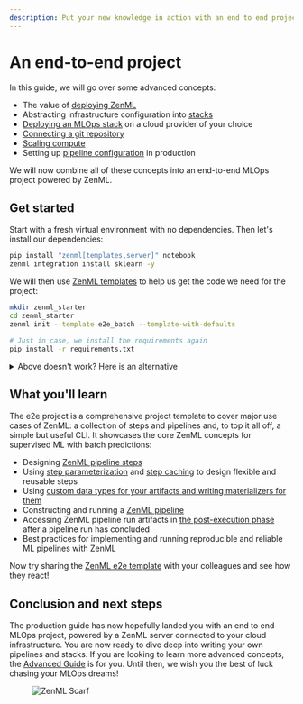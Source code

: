 ```yaml
---
description: Put your new knowledge in action with an end to end project
---
```


# An end-to-end project

In this guide, we will go over some advanced concepts:

- The value of [deploying ZenML](connect-deployed-zenml.md)
- Abstracting infrastructure configuration into [stacks](understand-stacks.md)
- [Deploying an MLOps stack](cloud-stack.md) on a cloud provider of your choice
- [Connecting a git repository](connect-code-repository.md)
- [Scaling compute](scale-compute.md)
- Setting up [pipeline configuration](configure-pipeline.md) in production

We will now combine all of these concepts into an end-to-end MLOps project powered by ZenML.

## Get started

Start with a fresh virtual environment with no dependencies. Then let's install our dependencies:

```bash
pip install "zenml[templates,server]" notebook
zenml integration install sklearn -y
```

We will then use [ZenML templates](../advanced-guide/best-practices/using-project-templates.md) to help us get the code we need for the project:

```bash
mkdir zenml_starter
cd zenml_starter
zenml init --template e2e_batch --template-with-defaults

# Just in case, we install the requirements again
pip install -r requirements.txt
```

<details>

<summary>Above doesn't work? Here is an alternative</summary>

The e2e template is also available as a [ZenML example](https://github.com/zenml-io/zenml/tree/main/examples/e2e). You can clone it:

```bash
git clone git@github.com:zenml-io/zenml.git
cd examples/e2e
pip install -r requirements.txt
zenml init
```

</details>

## What you'll learn

The e2e project is a comprehensive project template to cover major use cases of ZenML: a collection of steps and pipelines and, to top it all off, a simple but useful CLI. It showcases the core ZenML concepts for supervised ML with batch predictions:

- Designing [ZenML pipeline steps](https://docs.zenml.io/user-guide/starter-guide/create-an-ml-pipeline)
- Using [step parameterization](https://docs.zenml.io/user-guide/starter-guide/create-an-ml-pipeline#parametrizing-a-step)
 and [step caching](https://docs.zenml.io/user-guide/starter-guide/cache-previous-executions#caching-at-a-step-level)
to design flexible and reusable steps
- Using [custom data types for your artifacts and writing materializers for them](https://docs.zenml.io/user-guide/advanced-guide/artifact-management/handle-custom-data-types)
- Constructing and running a [ZenML pipeline](https://docs.zenml.io/user-guide/starter-guide/create-an-ml-pipeline)
- Accessing ZenML pipeline run artifacts in [the post-execution phase](https://docs.zenml.io/user-guide/starter-guide/fetch-runs-after-execution)
after a pipeline run has concluded
- Best practices for implementing and running reproducible and reliable ML pipelines with ZenML

Now try sharing the [ZenML e2e template](https://github.com/zenml-io/template-e2e-batch) with your colleagues and see how they react!

## Conclusion and next steps

The production guide has now hopefully landed you with an end to end MLOps project, powered by a ZenML server connected to your cloud infrastructure. You are now ready to dive deep into writing your own pipelines and stacks. If you are looking to learn more advanced concepts, the [Advanced Guide](../advanced-guide/) is for you. Until then, we wish you the best of luck chasing your MLOps dreams!

<!-- For scarf -->
<figure><img alt="ZenML Scarf" referrerpolicy="no-referrer-when-downgrade" src="https://static.scarf.sh/a.png?x-pxid=f0b4f458-0a54-4fcd-aa95-d5ee424815bc" /></figure>
